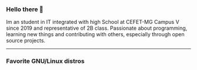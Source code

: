 ### Hello there 🐧

Im an student in IT integrated with high School at CEFET-MG Campus V since 2019 and representative of 2B class.
Passionate about programming, learning new things and contributing with others, especially through open source projects.

---
### Favorite GNU/Linux distros


<!--
**LuisHGH/LuisHGH** is a ✨ _special_ ✨ repository because its `README.md` (this file) appears on your GitHub profile.
